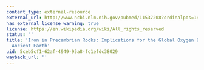 ```yaml
---
content_type: external-resource
external_url: http://www.ncbi.nlm.nih.gov/pubmed/11537208?ordinalpos=14&itool=EntrezSystem2.PEntrez.Pubmed.Pubmed_ResultsPanel.Pubmed_DefaultReportPanel.Pubmed_RVDocSum
has_external_license_warning: true
license: https://en.wikipedia.org/wiki/All_rights_reserved
status: ''
title: 'Iron in Precambrian Rocks: Implications for the Global Oxygen Budget of the
  Ancient Earth'
uid: 5ceb5cf1-62af-4949-95a8-fc1efdc38029
wayback_url: ''
---
```

